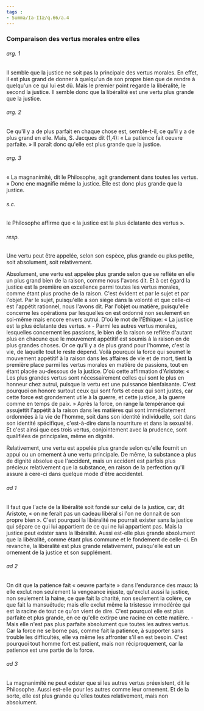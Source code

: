 ```yaml
---
tags : 
- Summa/Ia-IIæ/q.66/a.4
---
```


### Comparaison des vertus morales entre elles

###### arg. 1
Il semble que la justice ne soit pas la principale des vertus morales. En effet, il est plus grand de donner à quelqu'un de son propre bien que de rendre à quelqu'un ce qui lui est dû. Mais le premier point regarde la libéralité, le second la justice. Il semble donc que la libéralité est une vertu plus grande que la justice. 

###### arg. 2
Ce qu'il y a de plus parfait en chaque chose est, semble-t-il, ce qu'il y a de plus grand en elle. Mais, S. Jacques dit (1,4): « La patience fait oeuvre parfaite. » Il paraît donc qu'elle est plus grande que la justice. 

###### arg. 3
« La magnanimité, dit le Philosophe, agit grandement dans toutes les vertus. » Donc ene magnifie même la justice. Elle est donc plus grande que la justice. 

###### s.c.
le Philosophe affirme que « la justice est la plus éclatante des vertus ». 

###### resp.
Une vertu peut être appelée, selon son espèce, plus grande ou plus petite, soit absolument, soit relativement. 

Absolument, une vertu est appelée plus grande selon que se reflète en elle un plus grand bien de la raison, comme nous l'avons dit. Et à cet égard la justice est la première en excellence parmi toutes les vertus morales, comme étant plus proche de la raison. C'est évident et par le sujet et par l'objet. Par le sujet, puisqu'elle a son siège dans la volonté et que celle-ci est l'appétit rationnel, nous l'avons dit. Par l'objet ou matière, puisqu'elle concerne les opérations par lesquelles on est ordonné non seulement en soi-même mais encore envers autrui. D'où le mot de l'Éthique: « La justice est la plus éclatante des vertus. » - Parmi les autres vertus morales, lesquelles concernent les passions, le bien de la raison se reflète d'autant plus en chacune que le mouvement appétitif est soumis à la raison en de plus grandes choses. Or ce qu'il y a de plus grand pour l'homme, c'est la vie, de laquelle tout le reste dépend. Voilà pourquoi la force qui soumet le mouvement appétitif à la raison dans les affaires de vie et de mort, tient la première place parmi les vertus morales en matière de passions, tout en étant placée au-dessous de la justice. D'où cette affirmation d'Aristote: « Les plus grandes vertus sont nécessairement celles qui sont le plus en honneur chez autrui, puisque la vertu est une puissance bienfaisante. C'est pourquoi on honore surtout ceux qui sont forts et ceux qui sont justes, car cette force est grondement utile à la guerre, et cette justice, à la guerre comme en temps de paix. » Après la force, on range la tempérance qui assujettit l'appétit à la raison dans les matières qui sont immédiatement ordonnées à la vie de l'homme, soit dans son identité individuelle, soit dans son identité spécifique, c'est-à-dire dans la nourriture et dans la sexualité. Et c'est ainsi que ces trois vertus, conjointement avec la prudence, sont qualifiées de principales, même en dignité. 

Relativement, une vertu est appelée plus grande selon qu'elle fournit un appui ou un ornement à une vertu principale. De même, la substance a plus de dignité absolue que l'accident, mais un accident est parfois plus précieux relativement que la substance, en raison de la perfection qu'il assure à cere-ci dans quelque mode d'être accidentel. 

###### ad 1
Il faut que l'acte de la libéralité soit fondé sur celui de la justice, car, dit Aristote, « on ne ferait pas un cadeau libéral si l'on ne donnait de son propre bien ». C'est pourquoi la libéralité ne pourrait exister sans la justice qui sépare ce qui lui appartient de ce qui ne lui appartient pas. Mais la justice peut exister sans la libéralité. Aussi est-elle plus grande absolument que la libéralité, comme étant plus commune et le fondement de celle-ci. En revanche, la libéralité est plus grande relativement, puisqu'elle est un ornement de la justice et son supplément. 

###### ad 2
On dit que la patience fait « oeuvre parfaite » dans l'endurance des maux: là elle exclut non seulement la vengeance injuste, qu'exclut aussi la justice, non seulement la haine, ce que fait la charité, non seulement la colère, ce que fait la mansuétude; mais elle exclut même la tristesse immodérée qui est la racine de tout ce qu'on vient de dire. C'est pourquoi elle est plus parfaite et plus grande, en ce qu'elle extirpe une racine en cette matière. - Mais elle n'est pas plus parfaite absolument que toutes les autres vertus. Car la force ne se borne pas, comme fait la patience, à supporter sans trouble les difficultés, elle va même les affronter s'il en est besoin. C'est pourquoi tout homme fort est patient, mais non réciproquement, car la patience est une partie de la force. 

###### ad 3
La magnanimité ne peut exister que si les autres vertus préexistent, dit le Philosophe. Aussi est-elle pour les autres comme leur ornement. Et de la sorte, elle est plus grande qu'elles toutes relativement, mais non absolument. 

